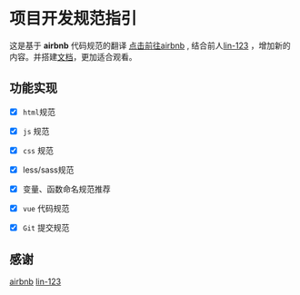 # 项目开发规范指引

这是基于 **airbnb** 代码规范的翻译 [点击前往airbnb](https://github.com/airbnb/javascript) , 结合前人[lin-123](https://github.com/2462870727/javascript) ，增加新的内容。并搭建[文档](https://project-rules.vercel.app/#/)，更加适合观看。

## 功能实现

- [x] `html`规范

- [x] `js` 规范 

- [x] `css` 规范 

- [x] less/sass规范

- [x] 变量、函数命名规范推荐

- [x] `vue` 代码规范

- [x] `Git` 提交规范

## 感谢

[airbnb](https://github.com/airbnb)  [lin-123](https://avatars.githubusercontent.com/u/12790570?v=4)

